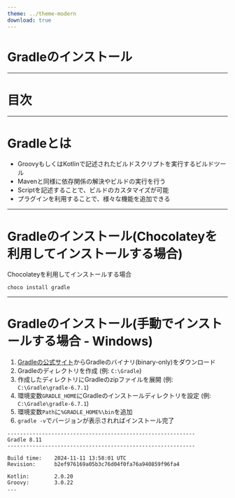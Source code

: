 ```yaml
---
theme: ../theme-modern
download: true
---
```


# Gradleのインストール

---

# 目次

<Toc maxDepth="1"></Toc>

---

# Gradleとは

- GroovyもしくはKotlinで記述されたビルドスクリプトを実行するビルドツール
- Mavenと同様に依存関係の解決やビルドの実行を行う
- Scriptを記述することで、ビルドのカスタマイズが可能
- プラグインを利用することで、様々な機能を追加できる


---

# Gradleのインストール(Chocolateyを利用してインストールする場合)

Chocolateyを利用してインストールする場合

```shell
choco install gradle
```

---

# Gradleのインストール(手動でインストールする場合 - Windows)

1. [Gradleの公式サイト](https://gradle.org/install/)からGradleのバイナリ(binary-only)をダウンロード
3. Gradleのディレクトリを作成 (例: `C:\Gradle`)
4. 作成したディレクトリにGradleのzipファイルを展開 (例: `C:\Gradle\gradle-6.7.1`)
3. 環境変数`GRADLE_HOME`にGradleのインストールディレクトリを設定 (例: `C:\Gradle\gradle-6.7.1`)
4. 環境変数`Path`に`%GRADLE_HOME%\bin`を追加
5. `gradle -v`でバージョンが表示されればインストール完了

```shell
------------------------------------------------------------
Gradle 8.11
------------------------------------------------------------

Build time:    2024-11-11 13:58:01 UTC
Revision:      b2ef976169a05b3c76d04f0fa76a940859f96fa4

Kotlin:        2.0.20
Groovy:        3.0.22
...
```

